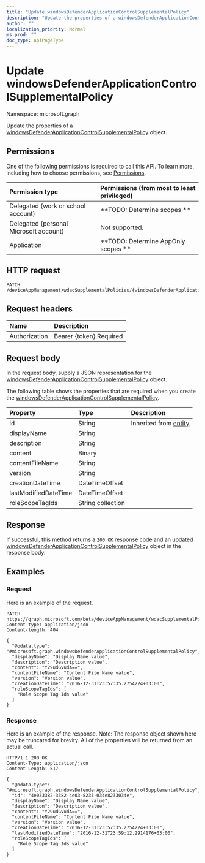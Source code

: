 ```yaml
---
title: "Update windowsDefenderApplicationControlSupplementalPolicy"
description: "Update the properties of a windowsDefenderApplicationControlSupplementalPolicy object."
author: ""
localization_priority: Normal
ms.prod: ""
doc_type: apiPageType
---
```


# Update windowsDefenderApplicationControlSupplementalPolicy

Namespace: microsoft.graph

Update the properties of a [windowsDefenderApplicationControlSupplementalPolicy](../resources/windowsdefenderapplicationcontrolsupplementalpolicy.md) object.

## Permissions
One of the following permissions is required to call this API. To learn more, including how to choose permissions, see [Permissions](/concepts/permissions-reference.md).

|Permission type|Permissions (from most to least privileged)|
|:---|:---|
|Delegated (work or school account)|**TODO: Determine scopes **|
|Delegated (personal Microsoft account)|Not supported.|
|Application|**TODO: Determine AppOnly scopes **|

## HTTP request
<!-- {
  "blockType": "ignored"
}
-->
``` http
PATCH /deviceAppManagement/wdacSupplementalPolicies/{windowsDefenderApplicationControlSupplementalPolicyId}
```

## Request headers
|Name|Description|
|:---|:---|
|Authorization|Bearer {token}.Required|

## Request body
In the request body, supply a JSON representation for the [windowsDefenderApplicationControlSupplementalPolicy](../resources/windowsdefenderapplicationcontrolsupplementalpolicy.md) object.

The following table shows the properties that are required when you create the [windowsDefenderApplicationControlSupplementalPolicy](../resources/windowsdefenderapplicationcontrolsupplementalpolicy.md).

|Property|Type|Description|
|:---|:---|:---|
|id|String| Inherited from [entity](../resources/entity.md)|
|displayName|String||
|description|String||
|content|Binary||
|contentFileName|String||
|version|String||
|creationDateTime|DateTimeOffset||
|lastModifiedDateTime|DateTimeOffset||
|roleScopeTagIds|String collection||



## Response
If successful, this method returns a `200 OK` response code and an updated [windowsDefenderApplicationControlSupplementalPolicy](../resources/windowsdefenderapplicationcontrolsupplementalpolicy.md) object in the response body.

## Examples

### Request
Here is an example of the request.
<!-- {
  "blockType": "request",
  "name": "update_windowsdefenderapplicationcontrolsupplementalpolicy"
}
-->
``` http
PATCH https://graph.microsoft.com/beta/deviceAppManagement/wdacSupplementalPolicies/{windowsDefenderApplicationControlSupplementalPolicyId}
Content-type: application/json
Content-length: 404

{
  "@odata.type": "#microsoft.graph.windowsDefenderApplicationControlSupplementalPolicy",
  "displayName": "Display Name value",
  "description": "Description value",
  "content": "Y29udGVudA==",
  "contentFileName": "Content File Name value",
  "version": "Version value",
  "creationDateTime": "2016-12-31T23:57:35.2754224+03:00",
  "roleScopeTagIds": [
    "Role Scope Tag Ids value"
  ]
}
```

### Response
Here is an example of the response. Note: The response object shown here may be truncated for brevity. All of the properties will be returned from an actual call.
<!-- {
  "blockType": "response",
  "truncated": true
}
-->
``` http
HTTP/1.1 200 OK
Content-Type: application/json
Content-Length: 517

{
  "@odata.type": "#microsoft.graph.windowsDefenderApplicationControlSupplementalPolicy",
  "id": "4e033382-3382-4e03-8233-034e8233034e",
  "displayName": "Display Name value",
  "description": "Description value",
  "content": "Y29udGVudA==",
  "contentFileName": "Content File Name value",
  "version": "Version value",
  "creationDateTime": "2016-12-31T23:57:35.2754224+03:00",
  "lastModifiedDateTime": "2016-12-31T23:59:12.2914176+03:00",
  "roleScopeTagIds": [
    "Role Scope Tag Ids value"
  ]
}
```


